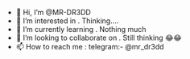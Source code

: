 - 👋 Hi, I’m @MR-DR3DD
- 👀 I’m interested in . Thinking....
- 🌱 I’m currently learning . Nothing much
- 💞️ I’m looking to collaborate on . Still thinking  😂😂
- 📫 How to reach me : telegram:- @mr_dr3dd

<!---
MR-DR3DD/MR-DR3DD is a ✨ special ✨ repository because its `README.md` (this file) appears on your GitHub profile.
You can click the Preview link to take a look at your changes.
--->
